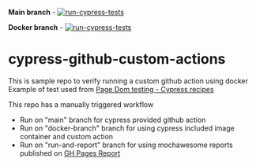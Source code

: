 __Main branch__ - [![run-cypress-tests](https://github.com/hrmeetsingh/cypress-github-custom-actions/actions/workflows/main.yml/badge.svg?branch=main)](https://github.com/hrmeetsingh/cypress-github-custom-actions/actions/workflows/main.yml)

__Docker branch__ - [![run-cypress-tests](https://github.com/hrmeetsingh/cypress-github-custom-actions/actions/workflows/main.yml/badge.svg?branch=docker-branch)](https://github.com/hrmeetsingh/cypress-github-custom-actions/actions/workflows/main.yml)


# cypress-github-custom-actions

This is sample repo to verify running a custom github action using docker 
Example of test used from [Page Dom testing - Cypress recipes](https://github.com/cypress-io/cypress-example-recipes/tree/master/examples/testing-dom__page-source)

This repo has a manually triggered workflow
- Run on "main" branch for cypress provided github action
- Run on "docker-branch" branch for using cypress included image container and custom action
- Run on "run-and-report" branch for using mochawesome reports published on [GH Pages Report](https://hrmeetsingh.github.io/cypress-github-custom-actions/)
